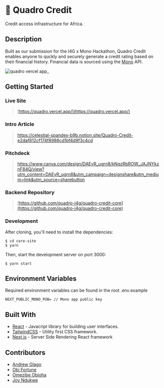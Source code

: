# 🚀 Quadro Credit

Credit access infrastructure for Africa. 

## Description

Built as our submission for the I4G x Mono Hackathon, Quadro Credit enables anyone to quckly and securely generate a credit rating based on their financial history. Financial data is sourced using the [Mono](mono.co) API.

![quadro vercel app_](https://user-images.githubusercontent.com/87580113/145799988-1b711595-148a-4355-8375-930e054e25a0.png)


## Getting Started

### Live Site

> [https://quadro.vercel.app/](https://quadro.vercel.app/)

### Intro Article
> https://celestial-spandex-b9b.notion.site/Quadro-Credit-e2daf812cf174f8986cd1bf4d9f3c4cd

### Pitchdeck
> https://www.canva.com/design/DAEyR_ugrn8/kNqzRbROW_JAJNYkznF84Q/view?utm_content=DAEyR_ugrn8&utm_campaign=designshare&utm_medium=link&utm_source=sharebutton

### Backend Repository

> [https://github.com/quadro-i4g/quadro-credit-core](https://github.com/quadro-i4g/quadro-credit-core)

### Development

After cloning, you'll need to install the dependencies:

```
$ cd core-site
$ yarn
```

Then, start the development server on port 3000:

```
$ yarn start
```
## Environment Variables
Required environment variables can be found in the root .env.example

```
NEXT_PUBLIC_MONO_PUB= // Mono app public key
```

## Built With

- [React](reactjs.org) - Javacript library for building user interfaces.
- [TailwindCSS](tailwindcss.com) - Utility first CSS framework.
- [Next.js](nextjs.org) - Server Side Rendering React framework

## Contributors

- [Andrew Glago](https://github.com/a11rew)
- [Obi Fortune](https://github.com/ickynavigator)
- [Omezibe Obioha](https://github.com/omzi)
- [Joy Ndukwe](https://twitter.com/JoyNdukwe13)
